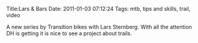 Title:Lars & Bars
Date: 2011-01-03 07:12:24
Tags: mtb, tips and skills, trail, video

A new series by Transition bikes with Lars Sternberg. With all the attention
DH is getting it is nice to see a project about trails.

